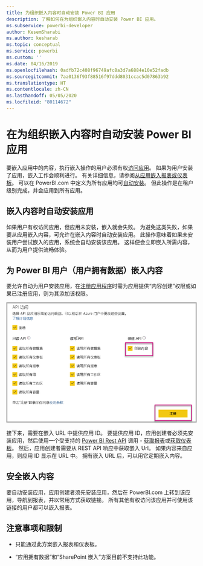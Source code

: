 ```yaml
---
title: 为组织嵌入内容时自动安装 Power BI 应用
description: 了解如何在为组织嵌入内容时自动安装 Power BI 应用。
ms.subservice: powerbi-developer
author: KesemSharabi
ms.author: kesharab
ms.topic: conceptual
ms.service: powerbi
ms.custom: ''
ms.date: 04/16/2019
ms.openlocfilehash: 0adfb72c408f96749afc8a3d7a6884e10e52fadb
ms.sourcegitcommit: 7aa0136f93f88516f97ddd8031ccac5d07863b92
ms.translationtype: HT
ms.contentlocale: zh-CN
ms.lasthandoff: 05/05/2020
ms.locfileid: "80114672"
---
```

# <a name="auto-install-power-bi-apps-when-embedding-for-your-organization"></a>在为组织嵌入内容时自动安装 Power BI 应用

要嵌入应用中的内容，执行嵌入操作的用户必须有权[访问应用](../../service-create-distribute-apps.md)。 如果为用户安装了应用，嵌入工作会顺利进行。 有关详细信息，请参阅[从应用嵌入报表或仪表板](embed-from-apps.md)。 可以在 PowerBI.com 中定义为所有应用均可[自动安装](https://powerbi.microsoft.com/blog/automatically-install-apps/)。 但此操作是在租户级别完成，并会应用到所有应用。

## <a name="auto-install-app-on-embedding"></a>嵌入内容时自动安装应用

如果用户有权访问应用，但应用未安装，嵌入就会失败。 为避免这类失败，如果要从应用嵌入内容，可允许在嵌入内容时自动安装应用。 此操作意味着如果未安装用户尝试嵌入的应用，系统会自动安装该应用。 这样便会立即嵌入所需内容，从而为用户提供流畅体验。

## <a name="embed-for-power-bi-users-user-owns-data"></a>为 Power BI 用户（用户拥有数据）嵌入内容

要允许自动为用户安装应用，在[注册应用程序](register-app.md#register-with-the-power-bi-application-registration-tool)时需为应用提供“内容创建”权限或如果已注册应用，则为其添加该权限。

![注册应用创建内容](media/embed-auto-install-app/register-app-create-content.png)

接下来，需要在嵌入 URL 中提供应用 ID。 要提供应用 ID，应用创建者必须先安装应用，然后使用一个受支持的 [Power BI Rest API](https://docs.microsoft.com/rest/api/power-bi/) 调用 - [获取报表](https://docs.microsoft.com/rest/api/power-bi/reports/getreports)或[获取仪表板](https://docs.microsoft.com/rest/api/power-bi/dashboards/getdashboards)。 然后，应用创建者需要从 REST API 响应中获取嵌入 Url。 如果内容来自应用，则应用 ID 显示在 URL 中。  拥有嵌入 URL 后，可以用它定期嵌入内容。

## <a name="secure-embed"></a>安全嵌入内容

要自动安装应用，应用创建者须先安装应用，然后在 PowerBI.com 上转到该应用，导航到报表，并以常用方式获取链接。 所有其他有权访问该应用并可使用该链接的用户都可以嵌入报表。

## <a name="considerations-and-limitations"></a>注意事项和限制

* 只能通过此方案嵌入报表和仪表板。

* “应用拥有数据”和“SharePoint 嵌入”方案目前不支持此功能。